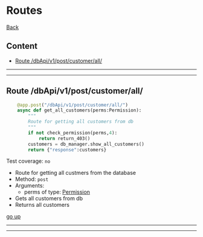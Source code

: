 # Routes

[Back](../api.md)

## Content

- [Route /dbApi/v1/post/customer/all/](#route-dbapiv1postcustomerall)

---
---

## Route /dbApi/v1/post/customer/all/

```python
    @app.post("/dbApi/v1/post/customer/all/")
    async def get_all_customers(perms:Permission):
        """
        Route for getting all customers from db
        """
        if not check_permission(perms,4):
            return return_403()
        customers = db_manager.show_all_customers()
        return {"response":customers}
```

Test coverage: `no`

- Route for getting all custmers from the database
- Method: `post`
- Arguments:
  - perms of type: [Permission](models.md#permission)
- Gets all customers from db
- Returns all customers

[go up](#routes)

---
---
